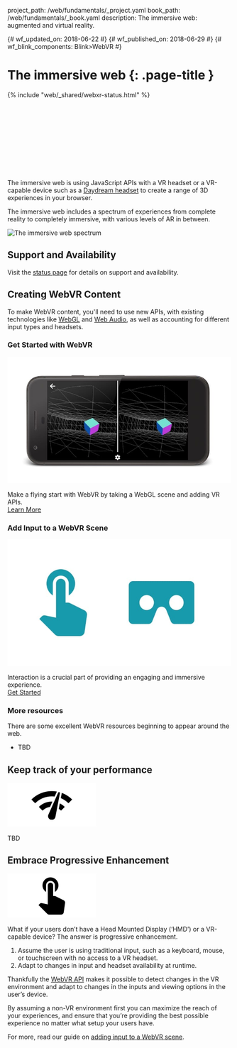 project_path: /web/fundamentals/_project.yaml
book_path: /web/fundamentals/_book.yaml
description: The immersive web: augmented and virtual reality.

{# wf_updated_on: 2018-06-22 #}
{# wf_published_on: 2018-06-29 #}
{# wf_blink_components: Blink>WebVR #}

# The immersive web {: .page-title }

{% include "web/_shared/webxr-status.html" %}

<div class="video-wrapper">
  <iframe class="devsite-embedded-youtube-video" data-video-id="1t1gBVykneA"
          data-autohide="1" data-showinfo="0" frameborder="0" allowfullscreen>
  </iframe>
</div>

The immersive web is using JavaScript APIs with a VR headset or a VR-capable device such as a [Daydream headset](/ar/discover/supported-devices) to create a range of 3D experiences in your browser.

The immersive web includes a spectrum of experiences from complete reality to completely immersive, with various levels of AR in between.

![The immersive web spectrum](/web/fundamentals/immersive/images/immersive-spectrum.png)

<div class="clearfix"></div>

## Support and Availability

Visit the [status page](/web/fundamentals/status.md) for details on support and availability.

## Creating WebVR Content

To make WebVR content, you'll need to use new APIs, with existing technologies like [WebGL](https://developer.mozilla.org/en-US/docs/Web/API/WebGL_API/Tutorial)
and [Web Audio](https://developer.mozilla.org/en-US/docs/Web/API/Web_Audio_API),
as well as accounting for different input types and headsets.

<div class="attempt-left">
  <h3>Get Started with WebVR</h3>
  <a href="getting-started-with-webvr">
    <img src="./images/getting-started-with-webvr.jpg" alt="Get started with WebVR" />
  </a>
  <p>
    Make a flying start with WebVR by taking a WebGL scene and adding VR APIs.<br>
    <a href="./getting-started-with-webvr/">Learn More</a>
  </p>
</div>
<div class="attempt-right">
  <h3>Add Input to a WebVR Scene</h3>
  <a href="adding-input-to-a-webvr-scene">
    <img src="./images/adding-input-to-a-webvr-scene.jpg" alt="Add input to a WebVR scene" />
  </a>
  <p>
    Interaction is a crucial part of providing an engaging and immersive experience.<br>
    <a href="./adding-input-to-a-webvr-scene">Get Started</a>
  </p>
</div>

<div class="clearfix"></div>

### More resources

There are some excellent WebVR resources beginning to appear around the web.

* TBD

## Keep track of your performance

<img src="images/oce.png" class="attempt-right" alt="WebVR Performance" />

TBD

## Embrace Progressive Enhancement

<img src="images/touch-input.png" class="attempt-right"
  alt="Use Progressive Enhancement to maximize reach" />

What if your users don’t have a Head Mounted Display (‘HMD’) or a
VR-capable device? The answer is progressive enhancement.

1. Assume the user is using traditional input, such as a keyboard, mouse, or
touchscreen with no access to a VR headset.
2. Adapt to changes in input and headset availability at runtime.

Thankfully the [WebVR API](https://immersive-web.github.io/webxr-reference/)
makes it possible to detect changes in the VR environment and adapt to changes in the inputs and viewing options in the user’s device.

By assuming a non-VR environment first you can maximize the reach of your
experiences, and ensure that you’re providing the best possible experience no
matter what setup your users have.

For more, read our guide on [adding input to a WebVR scene](./adding-input-to-a-webvr-scene).
